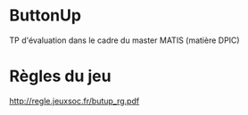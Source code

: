 ButtonUp
========

TP d'évaluation dans le cadre du master MATIS (matière DPIC)


Règles du jeu
=============

http://regle.jeuxsoc.fr/butup_rg.pdf
